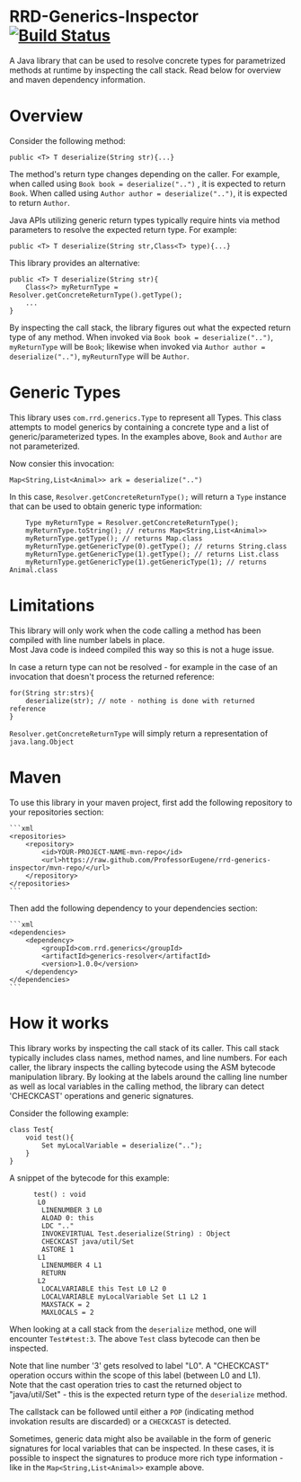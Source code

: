 RRD-Generics-Inspector [![Build Status](https://drone.io/github.com/ProfessorEugene/rrd-generics-inspector/status.png)](https://drone.io/github.com/ProfessorEugene/rrd-generics-inspector/latest)
======================
A Java library that can be used to resolve concrete types for parametrized methods at runtime by inspecting the call stack.
Read below for overview and maven dependency information. 

Overview
========
Consider the following method:
	
	public <T> T deserialize(String str){...}
	
The method's return type changes depending on the caller.  For example, when called using `Book book = deserialize("..")` , 
it is expected to return `Book`.  When called using `Author author = deserialize("..")`, it is expected to return `Author`.

Java APIs utilizing generic return types typically require hints via method parameters to resolve the expected return type.
For example:

	public <T> T deserialize(String str,Class<T> type){...}


This library provides an alternative:
	
	public <T> T deserialize(String str){
		Class<?> myReturnType = Resolver.getConcreteReturnType().getType();
		...
	}
	

By inspecting the call stack, the library figures out what the expected return type of any method.  When invoked via
`Book book = deserialize("..")`, `myReturnType` will be `Book`; likewise when invoked via `Author author = deserialize("..")`, 
`myReuturnType` will be `Author`.

Generic Types
=============
This library uses `com.rrd.generics.Type` to represent all Types.  This class attempts to model generics by containing
a concrete type and a list of generic/parameterized types.  In the examples above, `Book` and `Author` are not parameterized.

Now consier this invocation: 

	Map<String,List<Animal>> ark = deserialize("..")

In this case, `Resolver.getConcreteReturnType();` will return a `Type` instance that can be used to obtain generic type information:

		Type myReturnType = Resolver.getConcreteReturnType();
		myReturnType.toString(); // returns Map<String,List<Animal>>
		myReturnType.getType(); // returns Map.class
		myReturnType.getGenericType(0).getType(); // returns String.class
		myReturnType.getGenericType(1).getType(); // returns List.class
		myReturnType.getGenericType(1).getGenericType(1); // returns Animal.class


Limitations
===========
This library will only work when the code calling a method has been compiled with line number labels in place.  
Most Java code is indeed compiled this way so this is not a huge issue.

In case a return type can not be resolved - for example in the case of an invocation that doesn't process the returned reference:	

	for(String str:strs){
		deserialize(str); // note - nothing is done with returned reference
	}
	
`Resolver.getConcreteReturnType` will simply return a representation of `java.lang.Object`


Maven
=====
To use this library in your maven project, first add the following repository to your repositories section:

	```xml
	<repositories>
	    <repository>
	        <id>YOUR-PROJECT-NAME-mvn-repo</id>
	        <url>https://raw.github.com/ProfessorEugene/rrd-generics-inspector/mvn-repo/</url>        
	    </repository>
	</repositories>
	```

Then add the following dependency to your dependencies section:

	```xml
	<dependencies>
		<dependency>
			<groupId>com.rrd.generics</groupId>
			<artifactId>generics-resolver</artifactId>
			<version>1.0.0</version>
		</dependency>
	</dependencies>
	```

How it works
============
This library works by inspecting the call stack of its caller.  This call stack typically includes class names, method names, and line numbers.
For each caller, the library inspects the calling bytecode using the ASM bytecode manipulation library.  By looking at the labels around the 
calling line number as well as local variables in the calling method, the library can detect 'CHECKCAST' operations and generic signatures.

Consider the following example:

	class Test{
		void test(){
			Set myLocalVariable = deserialize("..");		
		}
	}

A snippet of the bytecode for this example:

		  test() : void
		   L0
		    LINENUMBER 3 L0
		    ALOAD 0: this
		    LDC ".."
		    INVOKEVIRTUAL Test.deserialize(String) : Object
		    CHECKCAST java/util/Set
		    ASTORE 1
		   L1
		    LINENUMBER 4 L1
		    RETURN
		   L2
		    LOCALVARIABLE this Test L0 L2 0
		    LOCALVARIABLE myLocalVariable Set L1 L2 1
		    MAXSTACK = 2
		    MAXLOCALS = 2

When looking at a call stack from the `deserialize` method, one will encounter `Test#test:3`.  The above `Test` class bytecode can then
be inspected.

Note that line number '3' gets resolved to label "L0".  A "CHECKCAST" operation occurs within the scope of this label (between L0 and L1).  
Note that the cast operation tries to cast the returned object to "java/util/Set" - this is the expected return type of the `deserialize` method.

The callstack can be followed until either a `POP` (indicating method invokation results are discarded) or a `CHECKCAST` is detected.

Sometimes, generic data might also be available in the form of generic signatures for local variables that can be inspected.  In these cases, it 
is possible to inspect the signatures to produce more rich type information - like in the `Map<String,List<Animal>>` example above.



